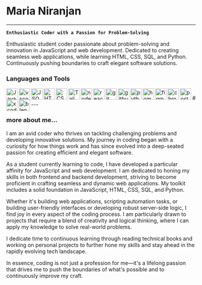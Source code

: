 # Maria Niranjan
---
**`Enthusiastic Coder with a Passion for Problem-Solving`**

Enthusiastic student coder passionate about problem-solving and innovation in JavaScript and web development. Dedicated to creating seamless web applications, while learning HTML, CSS, SQL, and Python. Continuously pushing boundaries to craft elegant software solutions.

### Languages and Tools
 <img align='left' alt='Java Script' width="30px" style="pading-right:10px;" src="https://cdn.jsdelivr.net/gh/devicons/devicon@latest/icons/javascript/javascript-original.svg"/>
 <img align='left' alt='vscode' width="30px" style="pading-right:10px;" src="https://cdn.jsdelivr.net/gh/devicons/devicon@latest/icons/vscode/vscode-original.svg" />
 <img align='left' alt='JSON' width="30px" style="pading-right:10px;" src="https://cdn.jsdelivr.net/gh/devicons/devicon@latest/icons/json/json-original.svg"/>
 <img align='left' alt='HTML' width="30px" style="pading-right:10px;" src="https://cdn.jsdelivr.net/gh/devicons/devicon@latest/icons/html5/html5-original.svg"/>
 <img align='left' alt='CSS' width="30px" style="pading-right:10px;" src="https://cdn.jsdelivr.net/gh/devicons/devicon@latest/icons/css3/css3-original.svg"/>
 <img align='left' alt='Tailwind' width="30px" style="pading-right:10px;" src="https://cdn.jsdelivr.net/gh/devicons/devicon@latest/icons/tailwindcss/tailwindcss-original.svg"/>
 <img align='left' alt='nodeJS' width="30px" style="pading-right:10px;" src="https://cdn.jsdelivr.net/gh/devicons/devicon@latest/icons/nodejs/nodejs-original.svg"/>
 <img align='left' alt='react' width="30px" style="pading-right:10px;" src="https://cdn.jsdelivr.net/gh/devicons/devicon@latest/icons/react/react-original.svg"/>
 <img align='left' alt='git' width="30px" style="pading-right:10px;" src="https://cdn.jsdelivr.net/gh/devicons/devicon@latest/icons/git/git-original.svg"/>
 <img align='left' alt='github' width="30px" style="pading-right:10px;" src="https://cdn.jsdelivr.net/gh/devicons/devicon@latest/icons/github/github-original.svg"/>
 <img align='left' alt='python' width="30px" style="pading-right:10px;" src="https://cdn.jsdelivr.net/gh/devicons/devicon@latest/icons/python/python-plain.svg"/>
 <img align='left' alt='homebrew' width="30px" style="pading-right:10px;" src="https://cdn.jsdelivr.net/gh/devicons/devicon@latest/icons/homebrew/homebrew-original.svg" />
 <img align='left' alt='figma' width="30px" style="pading-right:10px;" src="https://cdn.jsdelivr.net/gh/devicons/devicon@latest/icons/figma/figma-original.svg"/>
 <img align='left' alt='chrome' width="30px" style="pading-right:10px;" src="https://cdn.jsdelivr.net/gh/devicons/devicon@latest/icons/chrome/chrome-original.svg" />
 <img align='left' alt='postman' width="30px" style="pading-right:10px;" src="https://cdn.jsdelivr.net/gh/devicons/devicon@latest/icons/postman/postman-original.svg" />
 <img align='left' alt='xcode' width="30px" style="pading-right:10px;" src="https://cdn.jsdelivr.net/gh/devicons/devicon@latest/icons/xcode/xcode-original.svg" />
 <img align='left' alt='blender' width="30px" style="pading-right:10px;" src="https://cdn.jsdelivr.net/gh/devicons/devicon@latest/icons/blender/blender-original.svg" />
<br/>
#
---
<h3> more about me... </h3>
 I am an avid coder who thrives on tackling challenging problems and developing innovative solutions. My journey in coding began with a curiosity for how things work and has since evolved into a deep-seated passion for creating efficient and elegant software. 
 
 As a student currently learning to code, I have developed a particular affinity for JavaScript and web development. I am dedicated to honing my skills in both frontend and backend development, striving to become proficient in crafting seamless and dynamic web applications. My toolkit includes a solid foundation in JavaScript, HTML, CSS, SQL, and Python.
 
 Whether it's building web applications, scripting automation tasks, or building user-friendly interfaces or developing robust server-side logic, I find joy in every aspect of the coding process. I am particularly drawn to projects that require a blend of creativity and logical thinking, where I can apply my knowledge to solve real-world problems.
 
 I dedicate time to continuous learning through reading technical books and working on personal projects to further hone my skills and stay ahead in the rapidly evolving tech landscape.
 
 In essence, coding is not just a profession for me—it's a lifelong passion that drives me to push the boundaries of what's possible and to continuously improve my craft.
</details>
